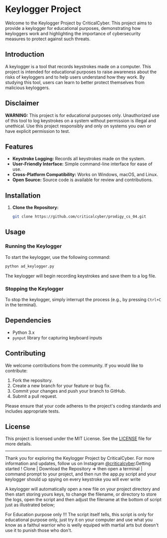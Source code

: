 # Keylogger Project

Welcome to the Keylogger Project by CriticalCyber. This project aims to provide a keylogger for educational purposes, demonstrating how keyloggers work and highlighting the importance of cybersecurity measures to protect against such threats.

## Introduction

A keylogger is a tool that records keystrokes made on a computer. This project is intended for educational purposes to raise awareness about the risks of keyloggers and to help users understand how they work. By studying this tool, users can learn to better protect themselves from malicious keyloggers.

## Disclaimer

**WARNING:** This project is for educational purposes only. Unauthorized use of this tool to log keystrokes on a system without permission is illegal and unethical. Use this project responsibly and only on systems you own or have explicit permission to test.

## Features

- **Keystroke Logging:** Records all keystrokes made on the system.
- **User-Friendly Interface:** Simple command-line interface for ease of use.
- **Cross-Platform Compatibility:** Works on Windows, macOS, and Linux.
- **Open Source:** Source code is available for review and contributions.

## Installation

1. **Clone the Repository:**
   ```bash
   git clone https://github.com/criticalcyber/prodigy_cs_04.git
   ```

## Usage

### Running the Keylogger

To start the keylogger, use the following command:

```bash
python ad_keylogger.py
```

The keylogger will begin recording keystrokes and save them to a log file.

### Stopping the Keylogger

To stop the keylogger, simply interrupt the process (e.g., by pressing `Ctrl+C` in the terminal).

## Dependencies

- Python 3.x
- `pynput` library for capturing keyboard inputs


## Contributing

We welcome contributions from the community. If you would like to contribute:

1. Fork the repository.
2. Create a new branch for your feature or bug fix.
3. Commit your changes and push your branch to GitHub.
4. Submit a pull request.

Please ensure that your code adheres to the project's coding standards and includes appropriate tests.

## License

This project is licensed under the MIT License. See the [LICENSE](LICENSE) file for more details.

---

Thank you for exploring the Keylogger Project by CriticalCyber. For more information and updates, follow us on Instagram [@criticalcyber](https://instagram.com/criticalcyber).Getting started !
Clone | Download the Repository => then open a terminal | command prompt to your project, and then run the app.py script and your keylogger should up spying on every keystroke you will ever write


A keylogger will automatically open a new file on your project directory and then start storing yours keys, to change the filename, or directory to store the logs, open the script and then adjust the filename at the bottom of script just as illustrated below;


For Education purpose only !!!
The script itself tells, this script is only for educational purpose only, just try it on your computer and use what you know as a faithul warrior who is welly equiped with martial arts but doesn't use it to punish those who don't.

